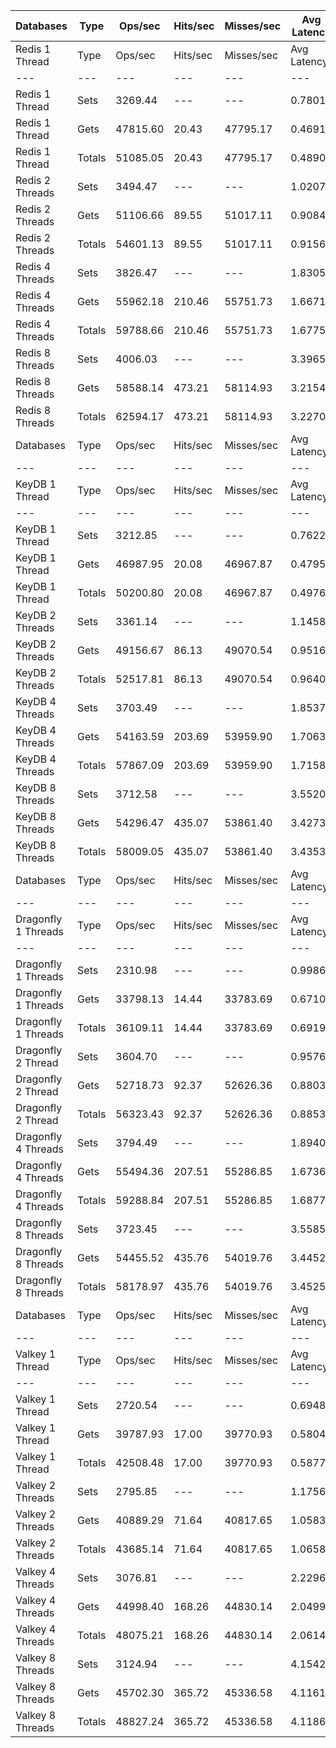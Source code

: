 | Databases | Type | Ops/sec | Hits/sec | Misses/sec | Avg Latency | p50 Latency | p99 Latency | p99.9 Latency | KB/sec |
| --- | --- | --- | --- | --- | --- | --- | --- | --- | --- |
| Redis 1 Thread | Type | Ops/sec | Hits/sec | Misses/sec | Avg Latency | p50 Latency | p99 Latency | p99.9 Latency | KB/sec |
| --- | --- | --- | --- | --- | --- | --- | --- | --- | --- |
Redis 1 Thread | Sets | 3269.44 | --- | --- | 0.78012 | 0.44700 | 10.68700 | 10.81500 | 169.20 |
Redis 1 Thread | Gets | 47815.60 | 20.43 | 47795.17 | 0.46910 | 0.44700 | 0.96700 | 1.32700 | 1820.99 |
Redis 1 Thread | Totals | 51085.05 | 20.43 | 47795.17 | 0.48900 | 0.44700 | 0.99100 | 10.62300 | 1990.19 |
Redis 2 Threads | Sets | 3494.47 | --- | --- | 1.02071 | 0.84700 | 5.40700 | 5.69500 | 180.84 |
Redis 2 Threads | Gets | 51106.66 | 89.55 | 51017.11 | 0.90841 | 0.83900 | 2.67100 | 3.26300 | 1946.88 |
Redis 2 Threads | Totals | 54601.13 | 89.55 | 51017.11 | 0.91560 | 0.83900 | 2.75100 | 4.86300 | 2127.71 |
Redis 4 Threads | Sets | 3826.47 | --- | --- | 1.83056 | 1.63900 | 7.93500 | 8.25500 | 198.02 |
Redis 4 Threads | Gets | 55962.18 | 210.46 | 55751.73 | 1.66710 | 1.59900 | 3.56700 | 4.67100 | 2132.84 |
Redis 4 Threads | Totals | 59788.66 | 210.46 | 55751.73 | 1.67756 | 1.59900 | 3.66300 | 7.58300 | 2330.86 |
Redis 8 Threads | Sets | 4006.03 | --- | --- | 3.39652 | 3.11900 | 10.23900 | 11.07100 | 207.31 |
Redis 8 Threads | Gets | 58588.14 | 473.21 | 58114.93 | 3.21545 | 3.05500 | 7.29500 | 10.68700 | 2235.14 |
Redis 8 Threads | Totals | 62594.17 | 473.21 | 58114.93 | 3.22704 | 3.05500 | 7.55100 | 10.94300 | 2442.45 |
| Databases | Type | Ops/sec | Hits/sec | Misses/sec | Avg Latency | p50 Latency | p99 Latency | p99.9 Latency | KB/sec |
| --- | --- | --- | --- | --- | --- | --- | --- | --- | --- |
| KeyDB 1 Thread | Type | Ops/sec | Hits/sec | Misses/sec | Avg Latency | p50 Latency | p99 Latency | p99.9 Latency | KB/sec |
| --- | --- | --- | --- | --- | --- | --- | --- | --- | --- |
KeyDB 1 Thread | Sets | 3212.85 | --- | --- | 0.76223 | 0.44700 | 12.03100 | 12.22300 | 166.27 |
KeyDB 1 Thread | Gets | 46987.95 | 20.08 | 46967.87 | 0.47952 | 0.43100 | 1.28700 | 2.01500 | 1789.47 |
KeyDB 1 Thread | Totals | 50200.80 | 20.08 | 46967.87 | 0.49761 | 0.43900 | 1.32700 | 11.83900 | 1955.74 |
KeyDB 2 Threads | Sets | 3361.14 | --- | --- | 1.14582 | 0.87900 | 10.36700 | 10.75100 | 173.94 |
KeyDB 2 Threads | Gets | 49156.67 | 86.13 | 49070.54 | 0.95163 | 0.85500 | 2.92700 | 4.04700 | 1872.59 |
KeyDB 2 Threads | Totals | 52517.81 | 86.13 | 49070.54 | 0.96406 | 0.85500 | 3.05500 | 6.07900 | 2046.53 |
KeyDB 4 Threads | Sets | 3703.49 | --- | --- | 1.85374 | 1.59900 | 6.84700 | 7.19900 | 191.66 |
KeyDB 4 Threads | Gets | 54163.59 | 203.69 | 53959.90 | 1.70638 | 1.59900 | 4.38300 | 5.56700 | 2064.29 |
KeyDB 4 Threads | Totals | 57867.09 | 203.69 | 53959.90 | 1.71581 | 1.59900 | 4.54300 | 6.81500 | 2255.94 |
KeyDB 8 Threads | Sets | 3712.58 | --- | --- | 3.55209 | 3.23100 | 9.21500 | 12.92700 | 192.13 |
KeyDB 8 Threads | Gets | 54296.47 | 435.07 | 53861.40 | 3.42735 | 3.15100 | 8.95900 | 12.41500 | 2071.38 |
KeyDB 8 Threads | Totals | 58009.05 | 435.07 | 53861.40 | 3.43534 | 3.16700 | 8.95900 | 12.47900 | 2263.51 |
| Databases | Type | Ops/sec | Hits/sec | Misses/sec | Avg Latency | p50 Latency | p99 Latency | p99.9 Latency | KB/sec |
| --- | --- | --- | --- | --- | --- | --- | --- | --- | --- |
| Dragonfly 1 Threads | Type | Ops/sec | Hits/sec | Misses/sec | Avg Latency | p50 Latency | p99 Latency | p99.9 Latency | KB/sec |
| --- | --- | --- | --- | --- | --- | --- | --- | --- | --- |
Dragonfly 1 Threads | Sets | 2310.98 | --- | --- | 0.99865 | 0.67100 | 20.99100 | 21.24700 | 119.59 |
Dragonfly 1 Threads | Gets | 33798.13 | 14.44 | 33783.69 | 0.67100 | 0.66300 | 1.35100 | 17.53500 | 1287.15 |
Dragonfly 1 Threads | Totals | 36109.11 | 14.44 | 33783.69 | 0.69197 | 0.66300 | 1.40700 | 18.17500 | 1406.75 |
Dragonfly 2 Thread | Sets | 3604.70 | --- | --- | 0.95762 | 0.84700 | 2.12700 | 10.68700 | 186.54 |
Dragonfly 2 Thread | Gets | 52718.73 | 92.37 | 52626.36 | 0.88039 | 0.83900 | 1.87100 | 2.46300 | 2008.29 |
Dragonfly 2 Thread | Totals | 56323.43 | 92.37 | 52626.36 | 0.88533 | 0.83900 | 1.87900 | 2.57500 | 2194.83 |
Dragonfly 4 Threads | Sets | 3794.49 | --- | --- | 1.89407 | 1.61500 | 9.59900 | 9.98300 | 196.37 |
Dragonfly 4 Threads | Gets | 55494.36 | 207.51 | 55286.85 | 1.67360 | 1.57500 | 4.12700 | 5.59900 | 2115.00 |
Dragonfly 4 Threads | Totals | 59288.84 | 207.51 | 55286.85 | 1.68771 | 1.57500 | 4.25500 | 9.08700 | 2311.36 |
Dragonfly 8 Threads | Sets | 3723.45 | --- | --- | 3.55850 | 3.27900 | 10.49500 | 12.86300 | 192.69 |
Dragonfly 8 Threads | Gets | 54455.52 | 435.76 | 54019.76 | 3.44527 | 3.21500 | 8.89500 | 12.60700 | 2077.44 |
Dragonfly 8 Threads | Totals | 58178.97 | 435.76 | 54019.76 | 3.45251 | 3.23100 | 9.02300 | 12.73500 | 2270.13 |
| Databases | Type | Ops/sec | Hits/sec | Misses/sec | Avg Latency | p50 Latency | p99 Latency | p99.9 Latency | KB/sec |
| --- | --- | --- | --- | --- | --- | --- | --- | --- | --- |
| Valkey 1 Thread | Type | Ops/sec | Hits/sec | Misses/sec | Avg Latency | p50 Latency | p99 Latency | p99.9 Latency | KB/sec |
| --- | --- | --- | --- | --- | --- | --- | --- | --- | --- |
Valkey 1 Thread | Sets | 2720.54 | --- | --- | 0.69488 | 0.55900 | 4.38300 | 4.54300 | 140.79 |
Valkey 1 Thread | Gets | 39787.93 | 17.00 | 39770.93 | 0.58046 | 0.55900 | 1.18300 | 1.51900 | 1515.27 |
Valkey 1 Thread | Totals | 42508.48 | 17.00 | 39770.93 | 0.58779 | 0.55900 | 1.22300 | 4.35100 | 1656.06 |
Valkey 2 Threads | Sets | 2795.85 | --- | --- | 1.17563 | 1.01500 | 6.04700 | 6.49500 | 144.68 |
Valkey 2 Threads | Gets | 40889.29 | 71.64 | 40817.65 | 1.05839 | 1.01500 | 2.27100 | 2.94300 | 1557.65 |
Valkey 2 Threads | Totals | 43685.14 | 71.64 | 40817.65 | 1.06589 | 1.01500 | 2.33500 | 5.85500 | 1702.33 |
Valkey 4 Threads | Sets | 3076.81 | --- | --- | 2.22965 | 1.89500 | 9.02300 | 10.49500 | 159.23 |
Valkey 4 Threads | Gets | 44998.40 | 168.26 | 44830.14 | 2.04990 | 1.88700 | 4.99100 | 7.35900 | 1714.97 |
Valkey 4 Threads | Totals | 48075.21 | 168.26 | 44830.14 | 2.06141 | 1.88700 | 5.11900 | 9.15100 | 1874.20 |
Valkey 8 Threads | Sets | 3124.94 | --- | --- | 4.15422 | 3.69500 | 11.90300 | 19.07100 | 161.72 |
Valkey 8 Threads | Gets | 45702.30 | 365.72 | 45336.58 | 4.11619 | 3.71100 | 11.26300 | 17.02300 | 1743.51 |
Valkey 8 Threads | Totals | 48827.24 | 365.72 | 45336.58 | 4.11862 | 3.71100 | 11.26300 | 17.27900 | 1905.23 |
